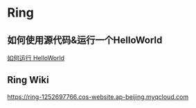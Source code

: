 # Ring


## 如何使用源代码&运行一个HelloWorld

[如何运行 HelloWorld](./doc/markdown/快速运行HelloWorld.md)

## Ring Wiki

https://ring-1252697766.cos-website.ap-beijing.myqcloud.com

